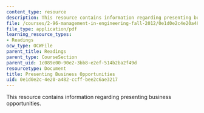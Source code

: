 ```yaml
---
content_type: resource
description: This resource contains information regarding presenting business opportunities.
file: /courses/2-96-management-in-engineering-fall-2012/0e1d0e2c4e20a482ccffbee2c6ae3217_MIT2_96F12_read01.pdf
file_type: application/pdf
learning_resource_types:
- Readings
ocw_type: OCWFile
parent_title: Readings
parent_type: CourseSection
parent_uid: 1c089e00-90e2-3bb8-e2ef-514b2ba2f49d
resourcetype: Document
title: Presenting Business Opportunities
uid: 0e1d0e2c-4e20-a482-ccff-bee2c6ae3217
---
```

This resource contains information regarding presenting business opportunities.